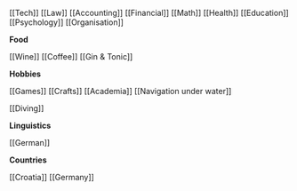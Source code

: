 [[Tech]] [[Law]] [[Accounting]] [[Financial]] [[Math]] [[Health]] [[Education]] [[Psychology]] [[Organisation]]

**Food**

[[Wine]] [[Coffee]] [[Gin & Tonic]]

**Hobbies**

[[Games]] [[Crafts]] [[Academia]] [[Navigation under water]]

[[Diving]]

**Linguistics**

[[German]]

**Countries**

[[Croatia]]
[[Germany]]




